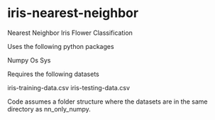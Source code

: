 # iris-nearest-neighbor
Nearest Neighbor Iris Flower Classification

Uses the following python packages

Numpy
Os
Sys

Requires the following datasets

iris-training-data.csv
iris-testing-data.csv

Code assumes a folder structure where the datasets are in the same directory as nn_only_numpy.
